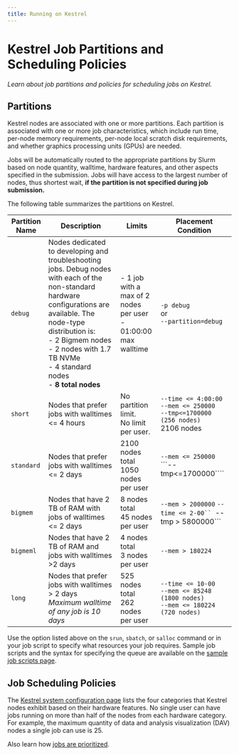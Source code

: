 ```yaml
---
title: Running on Kestrel
---
```

# Kestrel Job Partitions and Scheduling Policies

*Learn about job partitions and policies for scheduling jobs on Kestrel.*

## Partitions

Kestrel nodes are associated with one or more partitions.  Each partition is associated with one or more job characteristics, which include run time, per-node memory requirements, per-node local scratch disk requirements, and whether graphics processing units (GPUs) are needed.

Jobs will be automatically routed to the appropriate partitions by Slurm based on node quantity, walltime, hardware features, and other aspects specified in the submission. Jobs will have access to the largest number of nodes, thus shortest wait, **if the partition is not specified during job submission.**

The following table summarizes the partitions on Kestrel.

| Partition Name | Description   | Limits | Placement Condition |
| -------------- | ------------- | ------ | ------------------- | 
| ```debug```    | Nodes dedicated to developing and <br> troubleshooting jobs. Debug nodes with each of the non-standard hardware configurations are available. The node-type distribution is: <br> - 2 Bigmem nodes <br> - 2 nodes with 1.7 TB NVMe <br> - 4 standard nodes <br> - **8 total nodes** | - 1 job with a <br>max of 2 nodes <br>per user <br>- 01:00:00 max walltime | ```-p debug``` <br>   or<br>   ```--partition=debug``` |
|```short```     |  Nodes that prefer jobs with walltimes <= 4 hours | No partition limit. <br> No limit per user. | ```--time <= 4:00:00```<br>```--mem <= 250000```<br> ```--tmp<=1700000 (256 nodes)```<br>  2106 nodes | 
| ```standard``` | Nodes that prefer jobs with walltimes <= 2 days | 2100 nodes total<br> 1050 nodes per user | ```--mem <= 250000```<br> ```--tmp<=1700000````|
|```bigmem```    | Nodes that have 2 TB of RAM with jobs of walltimes <= 2 days | 8 nodes total<br> 45 nodes per user | ```--mem > 2000000``` ```--time <= 2-00`` ```--tmp > 5800000``` |
|```bigmeml```    | Nodes that have 2 TB of RAM and jobs with walltimes >2 days  | 4 nodes total<br> 3 nodes per user | ```--mem > 180224``` | 
| ```long```     | Nodes that prefer jobs with walltimes > 2 days<br>*Maximum walltime of any job is 10 days*| 525 nodes total<br> 262 nodes per user|  ```--time <= 10-00```<br>```--mem <= 85248   (1800 nodes)```<br>```--mem <= 180224 (720 nodes)```|





Use the option listed above on the ```srun```, ```sbatch```, or ```salloc``` command or in your job script to specify what resources your job requires.  Sample job scripts and the syntax for specifying the queue are available on the [sample job scripts page](./sample_sbatch.md).

## Job Scheduling Policies
The [Kestrel system configuration page](https://www.nrel.gov/hpc/kestrel-system-configuration.html) lists the four categories that Kestrel nodes exhibit based on their hardware features. No single user can have jobs running on more than half of the nodes from each hardware category. For example, the maximum quantity of data and analysis visualization (DAV) nodes a single job can use is 25.

Also learn how [jobs are prioritized](./eagle_job_priorities.md). 